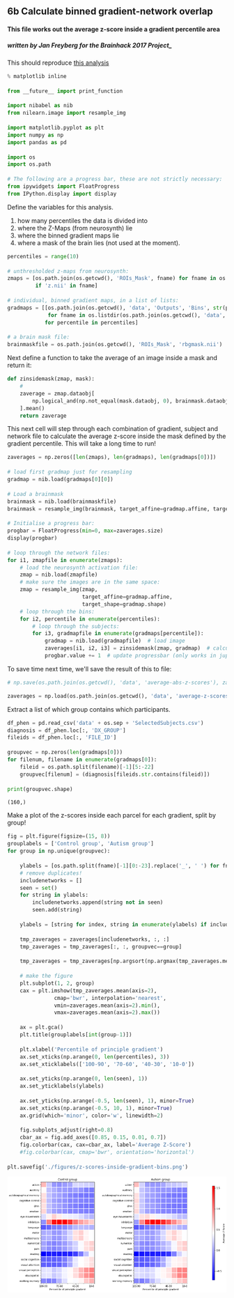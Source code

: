 
## 6b Calculate binned gradient-network overlap

#### This file works out the average z-score inside a gradient percentile area

##### written by Jan Freyberg for the Brainhack 2017 Project_

This should reproduce [this analysis](https://github.com/NeuroanatomyAndConnectivity/gradient_analysis/blob/master/05_metaanalysis_neurosynth.ipynb)


```python
% matplotlib inline 

from __future__ import print_function

import nibabel as nib
from nilearn.image import resample_img

import matplotlib.pyplot as plt
import numpy as np
import pandas as pd

import os
import os.path

# The following are a progress bar, these are not strictly necessary:
from ipywidgets import FloatProgress
from IPython.display import display
```

Define the variables for this analysis. 
1. how many percentiles the data is divided into
2. where the Z-Maps (from neurosynth) lie
3. where the binned gradient maps lie
4. where a mask of the brain lies (not used at the moment).


```python
percentiles = range(10)

# unthresholded z-maps from neurosynth:
zmaps = [os.path.join(os.getcwd(), 'ROIs_Mask', fname) for fname in os.listdir(os.path.join(os.getcwd(), 'ROIs_Mask'))
         if 'z.nii' in fname]

# individual, binned gradient maps, in a list of lists:
gradmaps = [[os.path.join(os.getcwd(), 'data', 'Outputs', 'Bins', str(percentile), fname)
             for fname in os.listdir(os.path.join(os.getcwd(), 'data', 'Outputs', 'Bins', str(percentile)))]
            for percentile in percentiles]

# a brain mask file:
brainmaskfile = os.path.join(os.getcwd(), 'ROIs_Mask', 'rbgmask.nii')
```

Next define a function to take the average of an image inside a mask and return it:


```python
def zinsidemask(zmap, mask):
    # 
    zaverage = zmap.dataobj[
        np.logical_and(np.not_equal(mask.dataobj, 0), brainmask.dataobj>0)
    ].mean()
    return zaverage
```

This next cell will step through each combination of gradient, subject and network file to calculate the average z-score inside the mask defined by the gradient percentile. This will take a long time to run!


```python
zaverages = np.zeros([len(zmaps), len(gradmaps), len(gradmaps[0])])

# load first gradmap just for resampling
gradmap = nib.load(gradmaps[0][0])

# Load a brainmask
brainmask = nib.load(brainmaskfile)
brainmask = resample_img(brainmask, target_affine=gradmap.affine, target_shape=gradmap.shape)

# Initialise a progress bar:
progbar = FloatProgress(min=0, max=zaverages.size)
display(progbar)

# loop through the network files:
for i1, zmapfile in enumerate(zmaps):
    # load the neurosynth activation file:
    zmap = nib.load(zmapfile)
    # make sure the images are in the same space:
    zmap = resample_img(zmap,
                        target_affine=gradmap.affine,
                        target_shape=gradmap.shape)
    # loop through the bins:
    for i2, percentile in enumerate(percentiles):
        # loop through the subjects:
        for i3, gradmapfile in enumerate(gradmaps[percentile]):
            gradmap = nib.load(gradmapfile)  # load image
            zaverages[i1, i2, i3] = zinsidemask(zmap, gradmap)  # calculate av. z-score
            progbar.value += 1  # update progressbar (only works in jupyter notebooks)

```



To save time next time, we'll save the result of this to file:


```python
# np.save(os.path.join(os.getcwd(), 'data', 'average-abs-z-scores'), zaverages)
```


```python
zaverages = np.load(os.path.join(os.getcwd(), 'data', 'average-z-scores.npy'))
```

Extract a list of which group contains which participants.


```python
df_phen = pd.read_csv('data' + os.sep + 'SelectedSubjects.csv')
diagnosis = df_phen.loc[:, 'DX_GROUP']
fileids = df_phen.loc[:, 'FILE_ID']

groupvec = np.zeros(len(gradmaps[0]))
for filenum, filename in enumerate(gradmaps[0]):
    fileid = os.path.split(filename)[-1][5:-22]
    groupvec[filenum] = (diagnosis[fileids.str.contains(fileid)])

print(groupvec.shape)
```

    (160,)


Make a plot of the z-scores inside each parcel for each gradient, split by group!


```python
fig = plt.figure(figsize=(15, 8))
grouplabels = ['Control group', 'Autism group']
for group in np.unique(groupvec):
    
    ylabels = [os.path.split(fname)[-1][0:-23].replace('_', ' ') for fname in zmaps]
    # remove duplicates!
    includenetworks = []
    seen = set()
    for string in ylabels:
        includenetworks.append(string not in seen)
        seen.add(string)
    
    ylabels = [string for index, string in enumerate(ylabels) if includenetworks[index]]
    
    tmp_zaverages = zaverages[includenetworks, :, :]
    tmp_zaverages = tmp_zaverages[:, :, groupvec==group]
    
    tmp_zaverages = tmp_zaverages[np.argsort(np.argmax(tmp_zaverages.mean(axis=2), axis=1)), :, :]
    
    # make the figure
    plt.subplot(1, 2, group)
    cax = plt.imshow(tmp_zaverages.mean(axis=2),
               cmap='bwr', interpolation='nearest',
               vmin=zaverages.mean(axis=2).min(),
               vmax=zaverages.mean(axis=2).max())
    
    ax = plt.gca()
    plt.title(grouplabels[int(group-1)])

    plt.xlabel('Percentile of principle gradient')
    ax.set_xticks(np.arange(0, len(percentiles), 3))
    ax.set_xticklabels(['100-90', '70-60', '40-30', '10-0'])
    
    ax.set_yticks(np.arange(0, len(seen), 1))
    ax.set_yticklabels(ylabels)

    ax.set_yticks(np.arange(-0.5, len(seen), 1), minor=True)
    ax.set_xticks(np.arange(-0.5, 10, 1), minor=True)
    ax.grid(which='minor', color='w', linewidth=2)
    
    fig.subplots_adjust(right=0.8)
    cbar_ax = fig.add_axes([0.85, 0.15, 0.01, 0.7])
    fig.colorbar(cax, cax=cbar_ax, label='Average Z-Score')
    #fig.colorbar(cax, cmap='bwr', orientation='horizontal')

plt.savefig('./figures/z-scores-inside-gradient-bins.png')
```


![png](output_14_0.png)



```python

```
